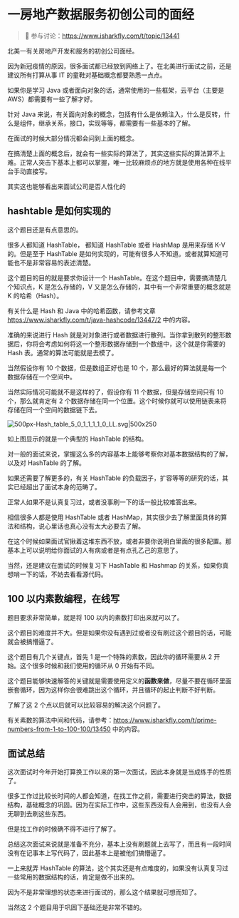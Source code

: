 # 一房地产数据服务初创公司的面经

> 🔔 参与讨论：https://www.isharkfly.com/t/topic/13441

北美一有关房地产开发和服务的初创公司面经。

因为新冠疫情的原因，很多面试都已经放到网络上了。在北美进行面试之前，还是建议所有打算从事 IT 的童鞋对基础概念都要熟悉一点点。

如果你是学习 Java 或者面向对象的话，通常使用的一些框架，云平台（主要是 AWS）都需要有一些了解才好。

针对 Java 来说，有关面向对象的概念，包括有什么是依赖注入，什么是反转，什么是组件，继承关系，接口，实现等等，都需要有一些基本的了解。

在面试的时候大部分情况都会问到上面的概念。

在搞清楚上面的概念后，就会有一些实际的算法了，其实这些实际的算法算不上难。正常人突击下基本上都可以掌握，唯一比较麻烦点的地方就是使用各种在线平台手动直接写。

其实这也能够看出来面试公司是否人性化的

## hashtable 是如何实现的

这个题目还是有点意思的。

很多人都知道 HashTable， 都知道 HashTable 或者 HashMap 是用来存储 K-V 的。但是至于 HashTable
是如何实现的，可能有很多人不知道。或者就算知道可能也不是非常容易的表述清楚。

这个题目的目的就是要求你设计一个 HashTable。在这个题目中，需要搞清楚几个知识点，K 是怎么存储的，V 又是怎么存储的，其中有一个非常重要的概念就是
K 的哈希（Hash）。

有关什么是 Hash 和 Java 中的哈希函数，请参考文章 https://www.isharkfly.com/t/java-hashcode/13447/2 中的内容。

准确的来说进行 Hash 就是对对象进行或者数据进行散列。当你拿到散列的整形数据后，你将会考虑如何将这一个整形数据存储到一个数组中，这个就是你需要的
Hash 表。通常的算法可能就是去模了。

当然假设你有 10 个数据，但是数组正好也是 10 个，那么最好的算法就是每一个数据存储在一个空间中。

当然实际情况可能就不是这样的了，假设你有 11 个数据，但是存储空间只有 10 个，那么就肯定有 2
个数据存储在同一个位置。这个时候你就可以使用链表来将存储在同一个空间的数据链下去。

![500px-Hash_table_5_0_1_1_1_1_0_LL.svg|500x250](https://com-ossez-www-discourse.s3.dualstack.us-east-2.amazonaws.com/discourse-uploads/original/2X/8/82069d264157d8363a6792fa19e027b09a505f34.png)

如上图显示的就是一个典型的 HashTable 的结构。

对一般的面试来说，掌握这么多的内容基本上能够考察你对基本数据结构的了解，以及对 HashTable 的了解。

如果还需要了解更多的，有关 HashTable 的负载因子，扩容等等的研究的话，其实已经超出了面试本身的范畴了。

正常人如果不是认真复习过，或者没事刷一下的话一般比较难答出来。

相信很多人都是使用 HashTable 或者 HashMap，其实很少去了解里面具体的算法和结构，说心里话也真心没有太大必要去了解。

在这个时候如果面试官揪着这堆东西不放，或者非要你说明白里面的很多配置。那基本上可以说明给你面试的人有病或者是有点孔乙己的意思了。

当然，还是建议在面试的时候复习下 HashTable 和 Hashmap 的关系，如果你真想啃一下的话，不妨去看看源代码。

## 100 以内素数编程，在线写

题目要求非常简单，就是将 100 以内的素数打印出来就可以了。

这个题目的难度并不大。但是如果你没有遇到过或者没有刷过这个题目的话，可能就会被搞懵逼了。

这个题目有几个关键点，首先 1 是一个特殊的素数，因此你的循环需要从 2 开始。这个很多时候和我们使用的循环从 0 开始有不同。

这个题目能够快速解答的关键就是需要使用定义的**函数来做**，尽量不要在循环里面嵌套循环，因为这样你会很难跳出这个循环，并且循环的起止判断不好判断。

了解了这 2 个点以后就可以比较容易的解决这个问题了。

有关素数的算法中间和代码，请参考：https://www.isharkfly.com/t/prime-numbers-from-1-to-100-100/13450 中的内容。

## 面试总结

这次面试时今年开始打算换工作以来的第一次面试，因此本身就是当成练手的性质了。

很多工作过比较长时间的人都会知道，在找工作之前，需要进行突击的算法，数据结构，基础概念的巩固。因为在实际工作中，这些东西没有人会用到，也没有人会无聊到去刷这些东西。

但是找工作的时候确不得不进行了解了。

总结这次面试来说就是准备不充分，基本上没有刷题就上去写了，而且有一段时间没有在记事本上写代码了，因此基本上是被他们搞懵逼了。

一上来就弄 HashTable 的算法，这个其实还是有点难度的，如果没有认真复习过一些常用的数据结构的话，肯定是做不出来的。

因为不是非常理想的状态来进行面试的，那么这个结果就可想而知了。

当然这 2 个题目用于巩固下基础还是非常不错的。